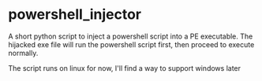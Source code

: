# powershell_injector

A short python script to inject a powershell script into a PE executable.
The hijacked exe file will run the powershell script first, then proceed to execute normally.

The script runs on linux for now, I'll find a way to support windows later
